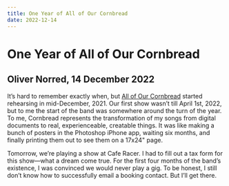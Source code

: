 ```yaml
---
title: One Year of All of Our Cornbread
date: 2022-12-14
---
```


# One Year of All of Our Cornbread

## Oliver Norred, 14 December 2022

It’s hard to remember exactly when, but [All of Our Cornbread](/music/allofourcornbread) started rehearsing in mid-December, 2021. Our first show wasn’t till April 1st, 2022, but to me the start of the band was somewhere around the turn of the year. To me, Cornbread represents the transformation of my songs from digital documents to real, experienceable, creatable things. It was like making a bunch of posters in the Photoshop iPhone app, waiting six months, and finally printing them out to see them on a 17x24" page.

Tomorrow, we’re playing a show at Cafe Racer. I had to fill out a tax form for this show&mdash;what a dream come true. For the first four months of the band’s existence, I was convinced we would never play a gig. To be honest, I still don’t know how to successfully email a booking contact. But I’ll get there.